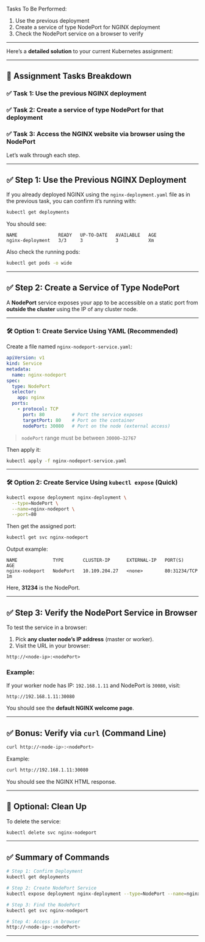  Tasks To Be Performed:
 1. Use the previous deployment
 2. Create a service of type NodePort for NGINX deployment
 3. Check the NodePort service on a browser to verify

---

Here’s a **detailed solution** to your current Kubernetes assignment:

---

## 🧾 **Assignment Tasks Breakdown**

### ✅ Task 1: Use the previous NGINX deployment

### ✅ Task 2: Create a service of type **NodePort** for that deployment

### ✅ Task 3: Access the NGINX website via browser using the NodePort

Let’s walk through each step.

---

## ✅ **Step 1: Use the Previous NGINX Deployment**

If you already deployed NGINX using the `nginx-deployment.yaml` file as in the previous task, you can confirm it’s running with:

```bash
kubectl get deployments
```

You should see:

```
NAME               READY   UP-TO-DATE   AVAILABLE   AGE
nginx-deployment   3/3     3            3           Xm
```

Also check the running pods:

```bash
kubectl get pods -o wide
```

---

## ✅ **Step 2: Create a Service of Type NodePort**

A **NodePort** service exposes your app to be accessible on a static port from **outside the cluster** using the IP of any cluster node.

---

### 🛠️ Option 1: Create Service Using YAML (Recommended)

Create a file named `nginx-nodeport-service.yaml`:

```yaml
apiVersion: v1
kind: Service
metadata:
  name: nginx-nodeport
spec:
  type: NodePort
  selector:
    app: nginx
  ports:
    - protocol: TCP
      port: 80          # Port the service exposes
      targetPort: 80    # Port on the container
      nodePort: 30080   # Port on the node (external access)
```

> `nodePort` range must be between `30000–32767`

Then apply it:

```bash
kubectl apply -f nginx-nodeport-service.yaml
```

---

### 🛠️ Option 2: Create Service Using `kubectl expose` (Quick)

```bash
kubectl expose deployment nginx-deployment \
  --type=NodePort \
  --name=nginx-nodeport \
  --port=80
```

Then get the assigned port:

```bash
kubectl get svc nginx-nodeport
```

Output example:

```
NAME             TYPE       CLUSTER-IP      EXTERNAL-IP   PORT(S)        AGE
nginx-nodeport   NodePort   10.109.204.27   <none>        80:31234/TCP   1m
```

Here, **31234** is the NodePort.

---

## ✅ **Step 3: Verify the NodePort Service in Browser**

To test the service in a browser:

1. Pick **any cluster node’s IP address** (master or worker).
2. Visit the URL in your browser:

```
http://<node-ip>:<nodePort>
```

### Example:

If your worker node has IP: `192.168.1.11` and NodePort is `30080`, visit:

```
http://192.168.1.11:30080
```

You should see the **default NGINX welcome page**.

---

## ✅ Bonus: Verify via `curl` (Command Line)

```bash
curl http://<node-ip>:<nodePort>
```

Example:

```bash
curl http://192.168.1.11:30080
```

You should see the NGINX HTML response.

---

## 🧼 Optional: Clean Up

To delete the service:

```bash
kubectl delete svc nginx-nodeport
```

---

## ✅ Summary of Commands

```bash
# Step 1: Confirm Deployment
kubectl get deployments

# Step 2: Create NodePort Service
kubectl expose deployment nginx-deployment --type=NodePort --name=nginx-nodeport

# Step 3: Find the NodePort
kubectl get svc nginx-nodeport

# Step 4: Access in browser
http://<node-ip>:<nodePort>
```

---
